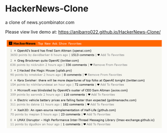 # HackerNews-Clone
 a clone of news.ycombinator.com

Please view live demo at:
https://anibarro022.github.io/HackerNews-Clone/

![](/images/HNclone.png)
